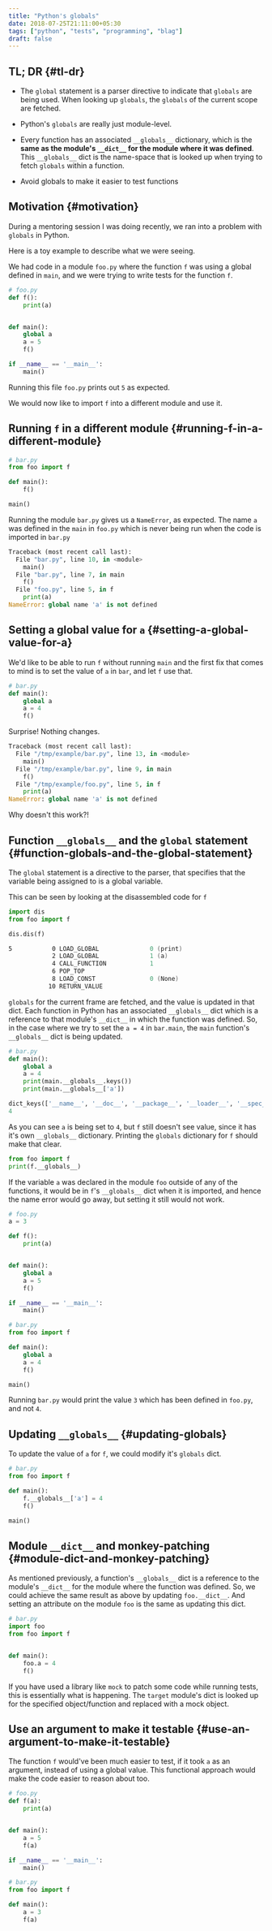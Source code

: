 ```yaml
---
title: "Python's globals"
date: 2018-07-25T21:11:00+05:30
tags: ["python", "tests", "programming", "blag"]
draft: false
---
```


## TL; DR {#tl-dr}

-   The `global` statement is a parser directive to indicate that `globals` are
    being used. When looking up `globals`, the `globals` of the current scope are
    fetched.

-   Python's `globals` are really just module-level.

-   Every function has an associated `__globals__` dictionary, which is the **same
    as the module's `__dict__` for the module where it was defined**. This
    `__globals__` dict is the name-space that is looked up when trying to fetch
    `globals` within a function.

-   Avoid globals to make it easier to test functions


## Motivation {#motivation}

During a mentoring session I was doing recently, we ran into a problem with
`globals` in Python.

Here is a toy example to describe what we were seeing.

We had code in a module `foo.py` where the function `f` was using a global
defined in `main`, and we were trying to write tests for the function `f`.

```python
# foo.py
def f():
    print(a)


def main():
    global a
    a = 5
    f()

if __name__ == '__main__':
    main()
```

Running this file `foo.py` prints out `5` as expected.

We would now like to import `f` into a different module and use it.


## Running `f` in a different module {#running-f-in-a-different-module}

```python
# bar.py
from foo import f

def main():
    f()

main()
```

Running the module `bar.py` gives us a `NameError`, as expected. The name `a`
was defined in the `main` in `foo.py` which is never being run when the code is
imported in `bar.py`

```python
Traceback (most recent call last):
  File "bar.py", line 10, in <module>
    main()
  File "bar.py", line 7, in main
    f()
  File "foo.py", line 5, in f
    print(a)
NameError: global name 'a' is not defined
```


## Setting a global value for `a` {#setting-a-global-value-for-a}

We'd like to be able to run `f` without running `main` and the first fix that
comes to mind is to set the value of `a` in `bar`, and let `f` use that.

```python
# bar.py
def main():
    global a
    a = 4
    f()
```

Surprise! Nothing changes.

```python
Traceback (most recent call last):
  File "/tmp/example/bar.py", line 13, in <module>
    main()
  File "/tmp/example/bar.py", line 9, in main
    f()
  File "/tmp/example/foo.py", line 5, in f
    print(a)
NameError: global name 'a' is not defined
```

Why doesn't this work?!


## Function `__globals__` and the `global` statement {#function-globals-and-the-global-statement}

The `global` statement is a directive to the parser, that specifies that the
variable being assigned to is a global variable.

This can be seen by looking at the disassembled code for `f`

```python
import dis
from foo import f

dis.dis(f)
```

```asm
5           0 LOAD_GLOBAL              0 (print)
            2 LOAD_GLOBAL              1 (a)
            4 CALL_FUNCTION            1
            6 POP_TOP
            8 LOAD_CONST               0 (None)
           10 RETURN_VALUE
```

`globals` for the current frame are fetched, and the value is updated in that
dict. Each function in Python has an associated `__globals__` dict which is a
reference to that module's `__dict__` in which the function was defined. So, in
the case where we try to set the `a = 4` in `bar.main`, the `main` function's
`__globals__` dict is being updated.

```python
# bar.py
def main():
    global a
    a = 4
    print(main.__globals__.keys())
    print(main.__globals__['a'])
```

```python
dict_keys(['__name__', '__doc__', '__package__', '__loader__', '__spec__', '__annotations__', '__builtins__', '__file__', '__cached__', 'foo', 'f', 'dis', 'main', 'a'])
4
```

As you can see `a` is being set to `4`, but `f` still doesn't see value, since
it has it's own `__globals__` dictionary. Printing the `globals` dictionary for
`f` should make that clear.

```python
from foo import f
print(f.__globals__)
```

If the variable `a` was declared in the module `foo` outside of any of the
functions, it would be in `f`'s `__globals__` dict when it is imported, and
hence the name error would go away, but setting it still would not work.

```python
# foo.py
a = 3

def f():
    print(a)


def main():
    global a
    a = 5
    f()

if __name__ == '__main__':
    main()
```

```python
# bar.py
from foo import f

def main():
    global a
    a = 4
    f()

main()
```

Running `bar.py` would print the value `3` which has been defined in `foo.py`,
and not `4`.


## Updating `__globals__` {#updating-globals}

To update the value of `a` for `f`, we could modify it's `globals` dict.

```python
# bar.py
from foo import f

def main():
    f.__globals__['a'] = 4
    f()

main()
```


## Module `__dict__` and monkey-patching {#module-dict-and-monkey-patching}

As mentioned previously, a function's `__globals__` dict is a reference to the
module's `__dict__` for the module where the function was defined. So, we could
achieve the same result as above by updating `foo.__dict__`. And setting an
attribute on the module `foo` is the same as updating this dict.

```python
# bar.py
import foo
from foo import f


def main():
    foo.a = 4
    f()
```

If you have used a library like `mock` to patch some code while running tests,
this is essentially what is happening. The `target` module's dict is looked up
for the specified object/function and replaced with a mock object.


## Use an argument to make it testable {#use-an-argument-to-make-it-testable}

The function `f` would've been much easier to test, if it took `a` as an
argument, instead of using a global value. This functional approach would make
the code easier to reason about too.

```python
# foo.py
def f(a):
    print(a)


def main():
    a = 5
    f(a)

if __name__ == '__main__':
    main()
```

```python
# bar.py
from foo import f

def main():
    a = 3
    f(a)
```
